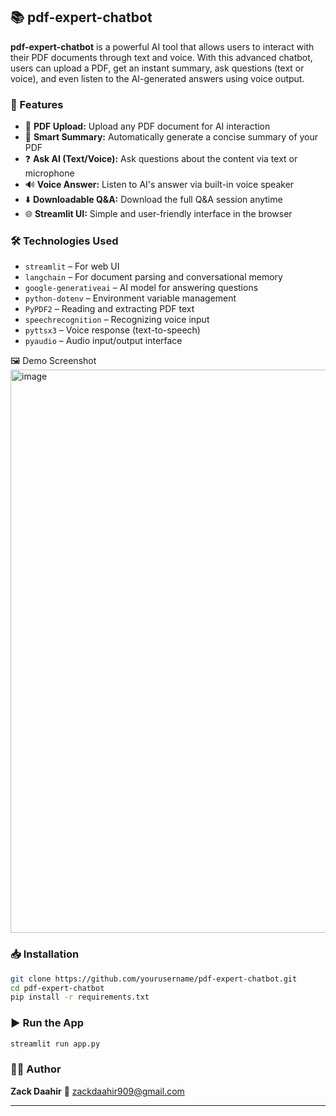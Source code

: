 ## 📚 pdf-expert-chatbot

**pdf-expert-chatbot** is a powerful AI tool that allows users to interact with their PDF documents through text and voice. With this advanced chatbot, users can upload a PDF, get an instant summary, ask questions (text or voice), and even listen to the AI-generated answers using voice output.

### 🚀 Features

* 📄 **PDF Upload:** Upload any PDF document for AI interaction
* 🧠 **Smart Summary:** Automatically generate a concise summary of your PDF
* ❓ **Ask AI (Text/Voice):** Ask questions about the content via text or microphone
* 🔊 **Voice Answer:** Listen to AI's answer via built-in voice speaker
* ⬇️ **Downloadable Q\&A:** Download the full Q\&A session anytime
* 🌐 **Streamlit UI:** Simple and user-friendly interface in the browser

### 🛠️ Technologies Used

* `streamlit` – For web UI
* `langchain` – For document parsing and conversational memory
* `google-generativeai` – AI model for answering questions
* `python-dotenv` – Environment variable management
* `PyPDF2` – Reading and extracting PDF text
* `speechrecognition` – Recognizing voice input
* `pyttsx3` – Voice response (text-to-speech)
* `pyaudio` – Audio input/output interface

🖼️ Demo Screenshot
<img width="1858" height="901" alt="image" src="https://github.com/user-attachments/assets/822b5c32-0662-458b-8d25-ab4a59b870db" />


### 📥 Installation

```bash
git clone https://github.com/yourusername/pdf-expert-chatbot.git
cd pdf-expert-chatbot
pip install -r requirements.txt
```

### ▶️ Run the App

```bash
streamlit run app.py
```

### 👨‍💻 Author

**Zack Daahir**
📧 [zackdaahir909@gmail.com](mailto:zackdaahir909@gmail.com)

---
